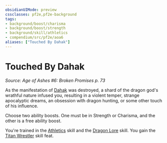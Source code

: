 ```yaml
---
obsidianUIMode: preview
cssclasses: pf2e,pf2e-background
tags:
- background/boost/charisma
- background/boost/strength
- background/skill/athletics
- compendium/src/pf2e/aoa6
aliases: ["Touched By Dahak"]
---
```

# Touched By Dahak
*Source: Age of Ashes #6: Broken Promises p. 73*  

As the manifestation of [Dahak](compendium/setting/deities/dahak-logm.md) was destroyed, a shard of the dragon god's wrathful nature infused you, resulting in a violent temper, strange apocalyptic dreams, an obsession with dragon hunting, or some other touch of his influence.

Choose two ability boosts. One must be in Strength or Charisma, and the other is a free ability boost.

You're trained in the [Athletics](compendium/skills.md#Athletics) skill and the [Dragon Lore](compendium/skills.md#Lore) skill. You gain the [Titan Wrestler](compendium/feats/titan-wrestler.md) skill feat.